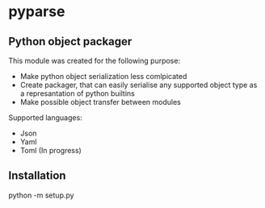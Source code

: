 # pyparse

## Python object packager

This module was created for the following purpose:

- Make python object serialization less comlpicated
- Create packager, that can easily serialise any supported object type as a represantation of python builtins
- Make possible object transfer between modules

Supported languages:

- Json
- Yaml
- Toml (In progress)

## Installation 

python -m setup.py 
